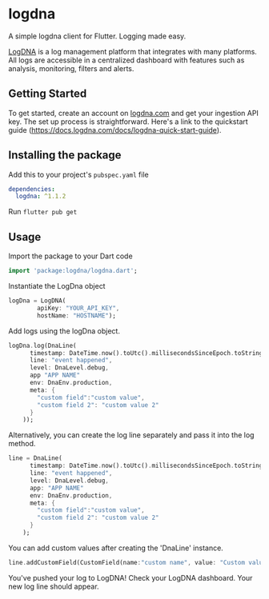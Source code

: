# logdna

A simple logdna client for Flutter. Logging made easy.

[LogDNA](https://logdna.com) is a log management platform that integrates with many platforms. All logs are accessible in a centralized dashboard with features such as analysis, monitoring, filters and alerts.

## Getting Started

To get started, create an account on [logdna.com](https://logdna.com) and get your ingestion API key. The set up process is straightforward. Here's a link to the quickstart guide (https://docs.logdna.com/docs/logdna-quick-start-guide).

## Installing the package

Add this to your project's `pubspec.yaml` file

```yaml
dependencies:
  logdna: ^1.1.2
```

Run `flutter pub get`


## Usage

Import the package to your Dart code

```dart
import 'package:logdna/logdna.dart';
```


Instantiate the LogDna object

```dart
logDna = LogDNA(
        apiKey: "YOUR_API_KEY",
        hostName: "HOSTNAME");
```
        
        
Add logs using the logDna object.

```dart
logDna.log(DnaLine(
      timestamp: DateTime.now().toUtc().millisecondsSinceEpoch.toString(),
      line: "event happened",
      level: DnaLevel.debug,
      app "APP NAME"
      env: DnaEnv.production,
      meta: {
        "custom field":"custom value",
        "custom field 2": "custom value 2"
      }
    ));
 ```


Alternatively, you can create the log line separately and pass it into the log method.

```dart
line = DnaLine(
      timestamp: DateTime.now().toUtc().millisecondsSinceEpoch.toString(),
      line: "event happened",
      level: DnaLevel.debug,
      app: "APP NAME"
      env: DnaEnv.production,
      meta: {
        "custom field":"custom value",
        "custom field 2": "custom value 2"
      }
    );
```
    
 You can add custom values after creating the 'DnaLine' instance.
 
 ```dart
 line.addCustomField(CustomField(name:"custom name", value: "Custom value"));
 ```


You've pushed your log to LogDNA! Check your LogDNA dashboard. Your new log line should appear.
